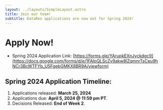 ```yaml
---
layout: ../layouts/SimpleLayout.astro
title: Join our team!
subtitle: DataRes applications are now out for Spring 2024!
---
```



# Apply Now!

* Spring 2024 Application Link: [https://forms.gle/YArupkEXnJyckdgc9](https://docs.google.com/forms/d/e/1FAIpQLScZy9akw8lZqmnrTsCeu9hNCr3BcWTFYb_U5FgebGMKX8BR9A/viewform)

## Spring 2024 Application Timeline:

1. Applications released: **March 25, 2024**
2. Applications due: **April 5, 2024 @ 11:59 pm PT**.
3. Decisions Released: **End of Week 2**.
